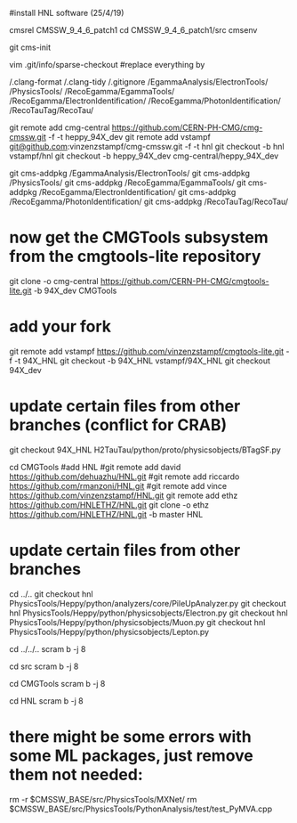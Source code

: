 #install HNL software (25/4/19)


cmsrel CMSSW_9_4_6_patch1
cd CMSSW_9_4_6_patch1/src
cmsenv

git cms-init

vim .git/info/sparse-checkout
#replace everything by

/.clang-format
/.clang-tidy
/.gitignore
/EgammaAnalysis/ElectronTools/
/PhysicsTools/
/RecoEgamma/EgammaTools/
/RecoEgamma/ElectronIdentification/
/RecoEgamma/PhotonIdentification/
/RecoTauTag/RecoTau/


git remote add cmg-central https://github.com/CERN-PH-CMG/cmg-cmssw.git  -f  -t heppy_94X_dev
git remote add vstampf git@github.com:vinzenzstampf/cmg-cmssw.git -f -t hnl
git checkout -b hnl vstampf/hnl
git checkout -b heppy_94X_dev cmg-central/heppy_94X_dev

git cms-addpkg /EgammaAnalysis/ElectronTools/
git cms-addpkg /PhysicsTools/
git cms-addpkg /RecoEgamma/EgammaTools/
git cms-addpkg /RecoEgamma/ElectronIdentification/
git cms-addpkg /RecoEgamma/PhotonIdentification/
git cms-addpkg /RecoTauTag/RecoTau/


# now get the CMGTools subsystem from the cmgtools-lite repository
git clone -o cmg-central https://github.com/CERN-PH-CMG/cmgtools-lite.git -b 94X_dev CMGTools
# add your fork
git remote add vstampf https://github.com/vinzenzstampf/cmgtools-lite.git -f -t 94X_HNL
git checkout -b 94X_HNL vstampf/94X_HNL
git checkout 94X_dev
# update certain files from other branches (conflict for CRAB)
git checkout 94X_HNL H2TauTau/python/proto/physicsobjects/BTagSF.py

cd CMGTools
#add HNL
#git remote add david https://github.com/dehuazhu/HNL.git 
#git remote add riccardo https://github.com/rmanzoni/HNL.git 
#git remote add vince https://github.com/vinzenzstampf/HNL.git
git remote add ethz  https://github.com/HNLETHZ/HNL.git
git clone -o ethz https://github.com/HNLETHZ/HNL.git -b master HNL


# update certain files from other branches
cd ../..
git checkout hnl PhysicsTools/Heppy/python/analyzers/core/PileUpAnalyzer.py
git checkout hnl PhysicsTools/Heppy/python/physicsobjects/Electron.py
git checkout hnl PhysicsTools/Heppy/python/physicsobjects/Muon.py
git checkout hnl PhysicsTools/Heppy/python/physicsobjects/Lepton.py

cd ../../..
scram b -j 8

cd src
scram b -j 8

cd CMGTools
scram b -j 8

cd HNL
scram b -j 8

# there might be some errors with some ML packages, just remove them not needed:
rm -r $CMSSW_BASE/src/PhysicsTools/MXNet/
rm $CMSSW_BASE/src/PhysicsTools/PythonAnalysis/test/test_PyMVA.cpp
